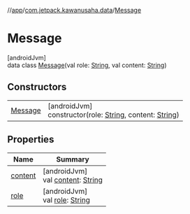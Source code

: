 //[app](../../../index.md)/[com.jetpack.kawanusaha.data](../index.md)/[Message](index.md)

# Message

[androidJvm]\
data class [Message](index.md)(val role: [String](https://kotlinlang.org/api/latest/jvm/stdlib/kotlin/-string/index.html), val content: [String](https://kotlinlang.org/api/latest/jvm/stdlib/kotlin/-string/index.html))

## Constructors

| | |
|---|---|
| [Message](-message.md) | [androidJvm]<br>constructor(role: [String](https://kotlinlang.org/api/latest/jvm/stdlib/kotlin/-string/index.html), content: [String](https://kotlinlang.org/api/latest/jvm/stdlib/kotlin/-string/index.html)) |

## Properties

| Name | Summary |
|---|---|
| [content](content.md) | [androidJvm]<br>val [content](content.md): [String](https://kotlinlang.org/api/latest/jvm/stdlib/kotlin/-string/index.html) |
| [role](role.md) | [androidJvm]<br>val [role](role.md): [String](https://kotlinlang.org/api/latest/jvm/stdlib/kotlin/-string/index.html) |
